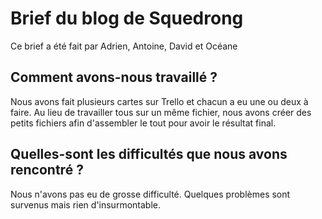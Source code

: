 # Brief du blog de Squedrong

Ce brief a été fait par Adrien, Antoine, David et Océane

## Comment avons-nous travaillé ?

Nous avons fait plusieurs cartes sur Trello et chacun a eu une ou deux à faire. Au lieu de travailler tous sur un même fichier, nous avons créer des petits fichiers afin d'assembler le tout pour avoir le résultat final.

## Quelles-sont les difficultés que nous avons rencontré ?

Nous n'avons pas eu de grosse difficulté. Quelques problèmes sont survenus mais rien d'insurmontable.